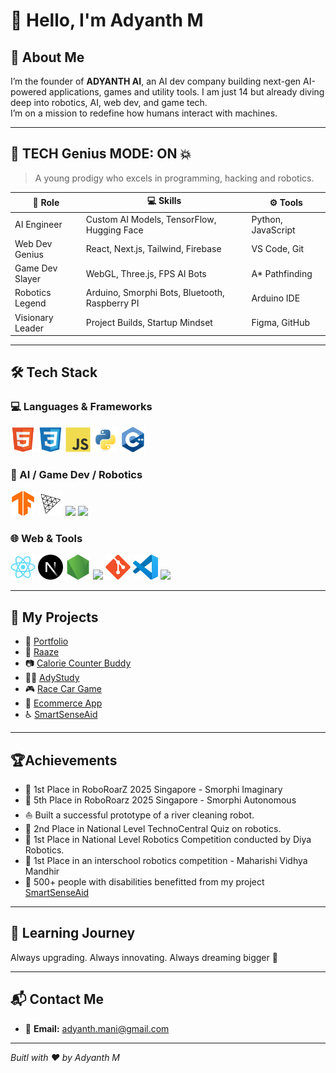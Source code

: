 # 👋 Hello, I'm Adyanth M

## 🚀 About Me

I’m the founder of **ADYANTH AI**, an AI dev company building next-gen AI-powered applications, games and utility tools.
I am just 14 but already diving deep into robotics, AI, web dev, and game tech.  
I’m on a mission to redefine how humans interact with machines.

---

## 🧠 TECH Genius MODE: ON 💥

> A young prodigy who excels in programming, hacking and robotics.

| 🦾 Role | 💻 Skills | ⚙️ Tools |
|--------|-----------|----------|
| AI Engineer | Custom AI Models, TensorFlow, Hugging Face | Python, JavaScript |
| Web Dev Genius | React, Next.js, Tailwind, Firebase | VS Code, Git |
| Game Dev Slayer | WebGL, Three.js, FPS AI Bots | A\* Pathfinding |
| Robotics Legend | Arduino, Smorphi Bots, Bluetooth, Raspberry PI | Arduino IDE |
| Visionary Leader | Project Builds, Startup Mindset | Figma, GitHub |

---

## 🛠️ Tech Stack

### 💻 Languages & Frameworks

<p align="left">
  <img src="https://raw.githubusercontent.com/devicons/devicon/master/icons/html5/html5-original.svg" width="40"/>
  <img src="https://raw.githubusercontent.com/devicons/devicon/master/icons/css3/css3-original.svg" width="40"/>
  <img src="https://raw.githubusercontent.com/devicons/devicon/master/icons/javascript/javascript-original.svg" width="40"/>
  <img src="https://raw.githubusercontent.com/devicons/devicon/master/icons/python/python-original.svg" width="40"/>
  <img src="https://raw.githubusercontent.com/devicons/devicon/master/icons/cplusplus/cplusplus-original.svg" width="40"/>
</p>

### 🧠 AI / Game Dev / Robotics

<p align="left">
  <img src="https://raw.githubusercontent.com/devicons/devicon/master/icons/tensorflow/tensorflow-original.svg" width="40"/>
  <img src="https://raw.githubusercontent.com/devicons/devicon/master/icons/threejs/threejs-original.svg" width="40"/>
  <img src="https://cdn.worldvectorlogo.com/logos/arduino-1.svg" width="40"/>
  <img src="https://huggingface.co/front/assets/huggingface_logo-noborder.svg" width="40"/>
</p>

### 🌐 Web & Tools

<p align="left">
  <img src="https://raw.githubusercontent.com/devicons/devicon/master/icons/react/react-original.svg" width="40"/>
  <img src="https://raw.githubusercontent.com/devicons/devicon/master/icons/nextjs/nextjs-original.svg" width="40"/>
  <img src="https://raw.githubusercontent.com/devicons/devicon/master/icons/nodejs/nodejs-original.svg" width="40"/>
  <img src="https://www.vectorlogo.zone/logos/firebase/firebase-icon.svg" width="40"/>
  <img src="https://raw.githubusercontent.com/devicons/devicon/master/icons/git/git-original.svg" width="40"/>
  <img src="https://raw.githubusercontent.com/devicons/devicon/master/icons/vscode/vscode-original.svg" width="40"/>
  <img src="https://www.vectorlogo.zone/logos/figma/figma-icon.svg" width="40"/>
</p>

---

## 🎯 My Projects

- 💼 [Portfolio](https://adyanth.in)
- 🤖 [Raaze](https://chat.adyanth.in)
- 📷 [Calorie Counter Buddy](https://play.google.com/store/apps/details?id=in.adyanth.food.twa)
- 👨‍🎓 [AdyStudy](https://play.google.com/store/apps/details?id=study.adyanth.in)
- 🎮 [Race Car Game](https://car.adyanth.in)
- 🛒 [Ecommerce App](https://shop.adyanth.in)
- ♿ [SmartSenseAid](https://smart.adyanth.in)
---

## 🏆Achievements 

- 🥇 1st Place in RoboRoarZ 2025 Singapore - Smorphi Imaginary
- 🏅 5th Place in RoboRoarz 2025 Singapore - Smorphi Autonomous
- ⛵ Built a successful prototype of a river cleaning robot.
- 🥈 2nd Place in National Level TechnoCentral Quiz on robotics.
- 🥇 1st Place in National Level Robotics Competition conducted by Diya Robotics.
- 🥇 1st Place in an interschool robotics competition - Maharishi Vidhya Mandhir
- 🚀 500+ people with disabilities benefitted from my project [SmartSenseAid](https://smart.adyanth.in)

---

## 🌱 Learning Journey

Always upgrading. Always innovating. Always dreaming bigger 💭  

---

## 📬 Contact Me

- 📧 **Email:** [adyanth.mani@gmail.com](mailto:adyanth.mani@gmail.com)

---

*Buitl with ❤️ by Adyanth M*
